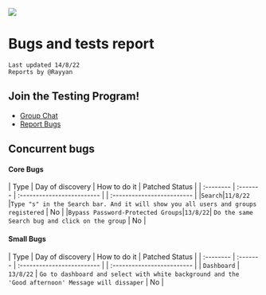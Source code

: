 ![](https://github.com/DFN-Testers/Bugs/blob/main/WebImages/Logo.png?raw=true)
# Bugs and tests report
```
Last updated 14/8/22
Reports by @Rayyan
```
## Join the Testing Program!
- [Group Chat](https://cloud.datafirenetworks.com/call/6radj368) 
- [Report Bugs](mailto:rayyan@datafirenetworks.com)
 
## Concurrent bugs

#### Core Bugs


| Type | Day of discovery     | How to do it               | Patched Status |
| :-------- | :------- | :------------------------- | | :------------------------- |
|`Search`|`11/8/22` |```Type "s" in the Search bar. And it will show you all users and groups registered``` | No |
|`Bypass Password-Protected Groups`|`13/8/22`| `Do the same Search bug and click on the group` | No |

#### Small Bugs

| Type | Day of discovery     | How to do it               | Patched Status |
| :-------- | :------- | :------------------------- | | :------------------------- |
| `Dashboard` | `13/8/22` | `Go to dashboard and select with white background and the 'Good afternoon' Message will dissaper` | No |
